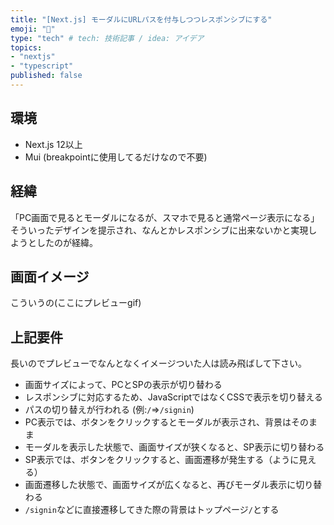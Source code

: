 ```yaml
---
title: "[Next.js] モーダルにURLパスを付与しつつレスポンシブにする"
emoji: "📱"
type: "tech" # tech: 技術記事 / idea: アイデア
topics:
- "nextjs"
- "typescript"
published: false
---
```


## 環境
* Next.js 12以上
* Mui (breakpointに使用してるだけなので不要)

## 経緯
「PC画面で見るとモーダルになるが、スマホで見ると通常ページ表示になる」
そういったデザインを提示され、なんとかレスポンシブに出来ないかと実現しようとしたのが経緯。

## 画面イメージ
こういうの(ここにプレビューgif)

## 上記要件
長いのでプレビューでなんとなくイメージついた人は読み飛ばして下さい。
- 画面サイズによって、PCとSPの表示が切り替わる
- レスポンシブに対応するため、JavaScriptではなくCSSで表示を切り替える
- パスの切り替えが行われる (例:`/`=>`/signin`)
- PC表示では、ボタンをクリックするとモーダルが表示され、背景はそのまま
- モーダルを表示した状態で、画面サイズが狭くなると、SP表示に切り替わる
- SP表示では、ボタンをクリックすると、画面遷移が発生する（ように見える）
- 画面遷移した状態で、画面サイズが広くなると、再びモーダル表示に切り替わる
- `/signin`などに直接遷移してきた際の背景はトップページ`/`とする


